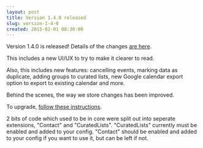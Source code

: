 ```yaml
---
layout: post
title: Version 1.4.0 released
slug: version-1-4-0
created: 2015-02-01 08:30:00
---
```


Version 1.4.0 is released! Details of the changes [are here](http://ican.openacalendar.org/release/1.4.0.html).

This includes a new UI/UX to try to make it clearer to read.

Also, this includes new features: cancelling events, marking data as duplicate, adding groups to curated lists, new Google calendar export option to export to existing calendar and more.

Behind the scenes, the way we store changes has been improved.

To upgrade, [follow these instructions](http://docs.openacalendar.org/en/v1.4.x/serveradministrators/core/upgrading.html).

2 bits of code which used to be in core were split out into seperate extensions, "Contact" and "CuratedLists". "CuratedLists" currently must be enabled and added to your config. "Contact" should be enabled and added to your config if you want to use it, but can be left if not.
